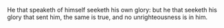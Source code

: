 He that speaketh of himself seeketh his own glory: but he that seeketh his glory that sent him, the same is true, and no unrighteousness is in him.
